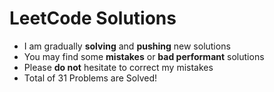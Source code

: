 # LeetCode Solutions

- I am gradually **solving** and **pushing** new solutions
- You may find some **mistakes** or **bad performant** solutions
- Please **do not** hesitate to correct my mistakes
- Total of 31 Problems are Solved!
